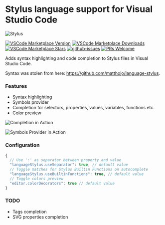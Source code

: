 # Stylus language support for Visual Studio Code

![Stylus](assets/icon.png)

[![VSCode Marketplace Version](https://img.shields.io/visual-studio-marketplace/v/sysoev.language-stylus?label=VSCode%20Marketplace)](https://marketplace.visualstudio.com/items?itemName=sysoev.language-stylus)
[![VSCode Marketplace Downloads](https://img.shields.io/visual-studio-marketplace/i/sysoev.language-stylus)](https://marketplace.visualstudio.com/items?itemName=sysoev.language-stylus)
[![VSCode Marketplace Stars](https://img.shields.io/visual-studio-marketplace/r/sysoev.language-stylus)](https://marketplace.visualstudio.com/items?itemName=sysoev.language-stylus)
[![github-issues](https://img.shields.io/github/issues/d4rkr00t/language-stylus.svg)](https://github.com/d4rkr00t/language-stylus/issues)
[![PRs Welcome](https://img.shields.io/badge/PRs-welcome-brightgreen.svg)](https://github.com/d4rkr00t/language-stylus/pulls)


Adds syntax highlighting and code completion to Stylus files in Visual Studio Code.

Syntax was stolen from here: https://github.com/matthojo/language-stylus.

### Features

* Syntax highlighting
* Symbols provider
* Completion for selectors, properties, values, variables, functions etc.
* Color preview

![Completion in Action](assets/completion.gif)

![Symbols Provider in Action](assets/symbols.gif)

### Configuration
```js
{
  // Use ':' as separator between property and value
  "languageStylus.useSeparator": true, // default value
  // Toggle matches for Stylus Builtin Functions on autocomplete
  "languageStylus.useBuiltinFunctions": true, // default value
  // Toggle colors preview
  "editor.colorDecorators": true // default value
}
```

### TODO
* Tags completion
* SVG properties completion
